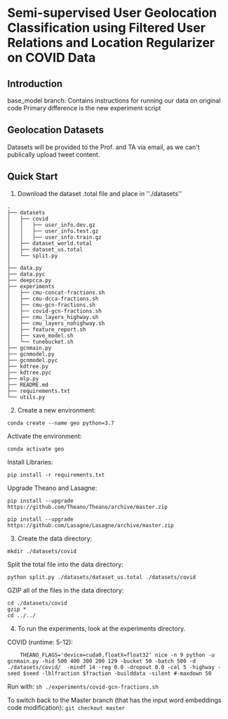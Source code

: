 Semi-supervised User Geolocation Classification using Filtered User Relations and Location Regularizer on COVID Data
=================================================================


Introduction
------------
base_model branch: 
Contains instructions for running our data on original code
Primary difference is the new experiment script


Geolocation Datasets
--------------------
Datasets will be provided to the Prof. and TA via email, as we can't publically upload tweet content. 

Quick Start
-----------

1. Download the dataset .total file and place in ''./datasets''

```
.
├── datasets
│   ├── covid
│   │   ├── user_info.dev.gz
│   │   ├── user_info.test.gz
│   │   ├── user_info.train.gz
│   ├── dataset_world.total
│   ├── dataset_us.total
│   └── split.py
│  
├── data.py
├── data.pyc
├── deepcca.py
├── experiments
│   ├── cmu-concat-fractions.sh
│   ├── cmu-dcca-fractions.sh
│   ├── cmu-gcn-fractions.sh
│   ├── covid-gcn-fractions.sh
│   ├── cmu_layers_highway.sh
│   ├── cmu_layers_nohighway.sh
│   ├── feature_report.sh
│   ├── save_model.sh
│   └── tunebucket.sh
├── gcnmain.py
├── gcnmodel.py
├── gcnmodel.pyc
├── kdtree.py
├── kdtree.pyc
├── mlp.py
├── README.md
├── requirements.txt
└── utils.py

```

2. Create a new environment:

```conda create --name geo python=3.7```

Activate the environment:

```conda activate geo```

Install Libraries:

```pip install -r requirements.txt```

Upgrade Theano and Lasagne:

```
pip install --upgrade https://github.com/Theano/Theano/archive/master.zip

pip install --upgrade https://github.com/Lasagne/Lasagne/archive/master.zip
```

3. Create the data directory: 

```mkdir ./datasets/covid```

Split the total file into the data directory: 

```python split.py ./datasets/dataset_us.total ./datasets/covid```

GZIP all of the files in the data directory:

```
cd ./datasets/covid
gzip *
cd ../../
```

4. To run the experiments, look at the experiments directory.


COVID (runtime: 5-12):

```
    THEANO_FLAGS='device=cuda0,floatX=float32' nice -n 9 python -u gcnmain.py -hid 500 400 300 200 129 -bucket 50 -batch 500 -d ./datasets/covid/  -mindf 14 -reg 0.0 -dropout 0.0 -cel 5 -highway -seed $seed -lblfraction $fraction -builddata -silent #-maxdown 50
```
Run with: 
```sh ./experiments/covid-gcn-fractions.sh```

To switch back to the Master branch (that has the input word embeddings code modification): 
```git checkout master```
